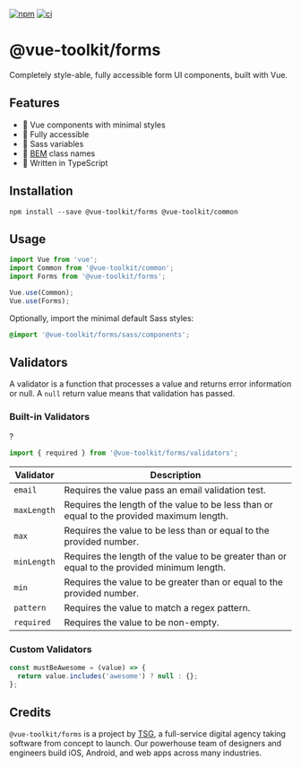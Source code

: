 [![npm](https://img.shields.io/npm/v/@vue-toolkit/forms)](https://www.npmjs.com/package/@vue-toolkit/forms)
[![ci](https://github.com/thesmythgroup/vue-toolkit/workflows/ci/badge.svg)](https://github.com/thesmythgroup/vue-toolkit/actions)

# @vue-toolkit/forms

Completely style-able, fully accessible form UI components, built with Vue.

## Features

- 🚀 Vue components with minimal styles
- 🎉 Fully accessible
- 🎨 Sass variables
- 📂 [BEM](http://getbem.com/) class names
- 💪 Written in TypeScript

## Installation

```
npm install --save @vue-toolkit/forms @vue-toolkit/common
```

## Usage

```ts
import Vue from 'vue';
import Common from '@vue-toolkit/common';
import Forms from '@vue-toolkit/forms';

Vue.use(Common);
Vue.use(Forms);
```

Optionally, import the minimal default Sass styles:

```scss
@import '@vue-toolkit/forms/sass/components';
```

## Validators

A validator is a function that processes a value and returns error information or null. A `null` return value means that validation has passed.

### Built-in Validators

?

```ts
import { required } from '@vue-toolkit/forms/validators';
```

| Validator   | Description                                                                                  |
| ----------- | -------------------------------------------------------------------------------------------- |
| `email`     | Requires the value pass an email validation test.                                            |
| `maxLength` | Requires the length of the value to be less than or equal to the provided maximum length.    |
| `max`       | Requires the value to be less than or equal to the provided number.                          |
| `minLength` | Requires the length of the value to be greater than or equal to the provided minimum length. |
| `min`       | Requires the value to be greater than or equal to the provided number.                       |
| `pattern`   | Requires the value to match a regex pattern.                                                 |
| `required`  | Requires the value to be non-empty.                                                          |

### Custom Validators

```ts
const mustBeAwesome = (value) => {
  return value.includes('awesome') ? null : {};
};
```

## Credits

`@vue-toolkit/forms` is a project by [TSG](https://thesmythgroup.com/), a full-service digital agency taking software from concept to launch.
Our powerhouse team of designers and engineers build iOS, Android, and web apps across many industries.
